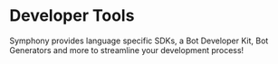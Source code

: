 # Developer Tools

Symphony provides language specific SDKs, a Bot Developer Kit, Bot Generators and more to streamline your development process!



